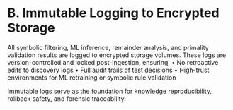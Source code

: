 # B. Immutable Logging to Encrypted Storage

All symbolic filtering, ML inference, remainder analysis, and primality validation results are logged to encrypted storage volumes. These logs are version-controlled and locked post-ingestion, ensuring:
• No retroactive edits to discovery logs
• Full audit trails of test decisions
• High-trust environments for ML retraining or symbolic rule validation

Immutable logs serve as the foundation for knowledge reproducibility, rollback safety, and forensic traceability.

